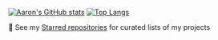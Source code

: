 [![Aaron's GitHub stats](https://github-readme-stats.vercel.app/api?username=snaphat&show_icons=true&theme=radical&include_all_commits=true&count_private=true&cache_seconds=7200)](https://github.com/anuraghazra/github-readme-stats)
[![Top Langs](https://github-readme-stats.vercel.app/api/top-langs/?username=snaphat&theme=radical&layout=compact&exclude_repo=ff6recompress,ff6recompress-rs,AltimitMovement.js&langs_count=100&cache_seconds=7200&hide=tex,makefile)](https://github.com/anuraghazra/github-readme-stats)

🌱 See my [Starred repositories](https://github.com/snaphat?tab=stars) for curated lists of my projects

<!--
**snaphat/snaphat** is a ✨ _special_ ✨ repository because its `README.md` (this file) appears on your GitHub profile.

Here are some ideas to get you started:

- 🔭 I’m currently working on ...
- 🌱 I’m currently learning ...
- 👯 I’m looking to collaborate on ...
- 🤔 I’m looking for help with ...
- 💬 Ask me about ...
- 📫 How to reach me: ...
- 😄 Pronouns: ...
- ⚡ Fun fact: ...
-->
